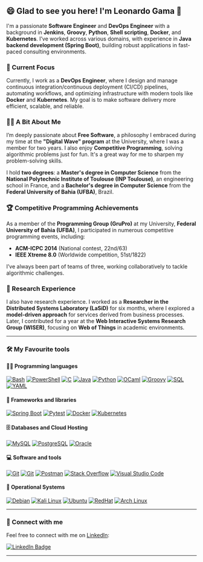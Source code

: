 ## 😄 Glad to see you here! I'm Leonardo Gama 👋

I'm a passionate **Software Engineer** and **DevOps Engineer** with a background in **Jenkins**, **Groovy**, **Python**, **Shell scripting**, **Docker**, and **Kubernetes**. I’ve worked across various domains, with experience in **Java backend development (Spring Boot)**, building robust applications in fast-paced consulting environments.

### 🚀 Current Focus

Currently, I work as a **DevOps Engineer**, where I design and manage continuous integration/continuous deployment (CI/CD) pipelines, automating workflows, and optimizing infrastructure with modern tools like **Docker** and **Kubernetes**. My goal is to make software delivery more efficient, scalable, and reliable.

### 🧑‍💻 A Bit About Me

I’m deeply passionate about **Free Software**, a philosophy I embraced during my time at the **"Digital Wave" program** at the University, where I was a member for two years. I also enjoy **Competitive Programming**, solving algorithmic problems just for fun. It's a great way for me to sharpen my problem-solving skills.

I hold **two degrees**: a **Master's degree in Computer Science** from the **National Polytechnic Institute of Toulouse (INP Toulouse)**, an engineering school in France, and a **Bachelor's degree in Computer Science** from the **Federal University of Bahia (UFBA)**, Brazil.

### 🏆 Competitive Programming Achievements

As a member of the **Programming Group (GruPro)** at my University, **Federal University of Bahia (UFBA)**, I participated in numerous competitive programming events, including:

- **ACM-ICPC 2014** (National contest, 22nd/63)
- **IEEE Xtreme 8.0** (Worldwide competition, 51st/1822)

I’ve always been part of teams of three, working collaboratively to tackle algorithmic challenges.

### 🧠 Research Experience

I also have research experience. I worked as a **Researcher in the Distributed Systems Laboratory (LaSiD)** for six months, where I explored a **model-driven approach** for services derived from business processes. Later, I contributed for a year at the **Web Interactive Systems Research Group (WISER)**, focusing on **Web of Things** in academic environments.

---

### 🛠️ My Favourite tools

#### 👨‍💻 Programming languages
<p>
    <a href="#"><img alt="Bash" src="https://img.shields.io/badge/Bash-121011.svg?logo=gnu-bash&logoColor=white"></a>
    <a href="#"><img alt="PowerShell" src="https://img.shields.io/badge/PowerShell-%235391FE.svg?logo=powershell&logoColor=white"></a>
    <a href="#"><img alt="C" src="https://custom-icon-badges.herokuapp.com/badge/C-03599C.svg?logo=c-in-hexagon&logoColor=white"></a>
    <a href="#"><img alt="Java" src="https://img.shields.io/badge/Java-007396.svg?logo=java&logoColor=white"></a>
    <a href="#"><img alt="Python" src="https://img.shields.io/badge/Python-14354C.svg?logo=python&logoColor=white"></a>
    <a href="#"><img alt="OCaml" src="https://img.shields.io/badge/OCaml-EC6813?logo=ocaml&logoColor=fff"></a>
    <a href="#"><img alt="Groovy" src="https://img.shields.io/badge/Apache%20Groovy-4298B8.svg?logo=Apache+Groovy&logoColor=white"></a>
    <a href="#"><img alt="SQL" src="https://custom-icon-badges.herokuapp.com/badge/SQL-025E8C.svg?logo=database&logoColor=white"></a>
    <a href="#"><img alt="YAML" src="https://img.shields.io/badge/YAML-CB171E?logo=yaml&logoColor=fff"></a>
</p>

#### 🧰 Frameworks and libraries

<p>
    <a href="#"><img alt="Spring Boot" src="https://img.shields.io/badge/Spring%20Boot-6DB33F?logo=springboot&logoColor=fff"></a>
    <a href="#"><img alt="Pytest" src="https://img.shields.io/badge/pytest-%23ffffff.svg?logo=pytest&logoColor=2f9fe3"></a>
    <a href="#"><img alt="Docker" src="https://img.shields.io/badge/Docker-2496ED?logo=docker&logoColor=fff"></a>
    <a href="#"><img alt="Kubernetes" src="https://img.shields.io/badge/Kubernetes-326CE5?logo=kubernetes&logoColor=fff"></a>
</p>

#### 🗄️ Databases and Cloud Hosting

<p>
    <a href="#"><img alt="MySQL" src="https://img.shields.io/badge/MySQL-00f.svg?logo=mysql&logoColor=white"></a>
    <a href="#"><img alt="PostgreSQL" src ="https://img.shields.io/badge/PostgreSQL-316192.svg?logo=postgresql&logoColor=white"></a>
    <a href="#"><img alt="Oracle" src="https://img.shields.io/badge/Oracle-F80000?logo=oracle&logoColor=white"></a>
</p>

#### 💻 Software and tools

<p>
    <a href="#"><img alt="Git" src="https://img.shields.io/badge/Git-F05033.svg?logo=git&logoColor=white"></a>
    <a href="#"><img alt="Git" src="https://img.shields.io/badge/Google%20Chrome-4285F4?logo=GoogleChrome&logoColor=white"></a>
    <a href="#"><img alt="Postman" src="https://img.shields.io/badge/Postman-FF6C37?logo=postman&logoColor=white"></a>
    <a href="#"><img alt="Stack Overflow" src="https://img.shields.io/badge/-Stack%20Overflow-FE7A16?logo=stack-overflow&logoColor=white"></a>
    <a href="#"><img alt="Visual Studio Code" src="https://img.shields.io/badge/Visual%20Studio%20Code-0078d7.svg?logo=visual-studio-code&logoColor=white"></a>
</p>

#### 📱 Operational Systems
<a href="#"><img alt="Debian" src="https://img.shields.io/badge/Debian-A81D33?logo=debian&logoColor=fff"></a>
<a href="#"><img alt="Kali Linux" src="https://img.shields.io/badge/Kali%20Linux-557C94?logo=kalilinux&logoColor=fff"></a>
<a href="#"><img alt="Ubuntu" src="https://img.shields.io/badge/Ubuntu-E95420?logo=ubuntu&logoColor=white"></a>
<a href="#"><img alt="RedHat" src="https://img.shields.io/badge/Red%20Hat-EE0000?logo=redhat&logoColor=white"></a>
<a href="#"><img alt="Arch Linux" src="https://img.shields.io/badge/Arch%20Linux-1793D1?logo=arch-linux&logoColor=fff"></a>

---

### 📱 Connect with me

Feel free to connect with me on [LinkedIn](https://www.linkedin.com/in/leonardolgama):

[![LinkedIn Badge](https://img.shields.io/badge/LinkedIn-LeonardoGama-blue)](https://www.linkedin.com/in/leonardolgama)

---

<!-- ## 📊 Stats

 [![wakatime](https://wakatime.com/badge/user/0f3d8544-3446-40bb-987d-b1a8ed7d2cff.svg)](https://wakatime.com/@0f3d8544-3446-40bb-987d-b1a8ed7d2cff) <b>&nbsp; coded, since JAN 22 2021</b> -->


<!--
**leonartdoss/leonartdoss** is a ✨ _special_ ✨ repository because its `README.md` (this file) appears on your GitHub profile.

Here are some ideas to get you started:

- 🔭 I’m currently working on ...
- 🌱 I’m currently learning ...
- 👯 I’m looking to collaborate on ...
- 🤔 I’m looking for help with ...
- 💬 Ask me about ...
- 📫 How to reach me: ...
- 😄 Pronouns: ...
- ⚡ Fun fact: ...
-->
